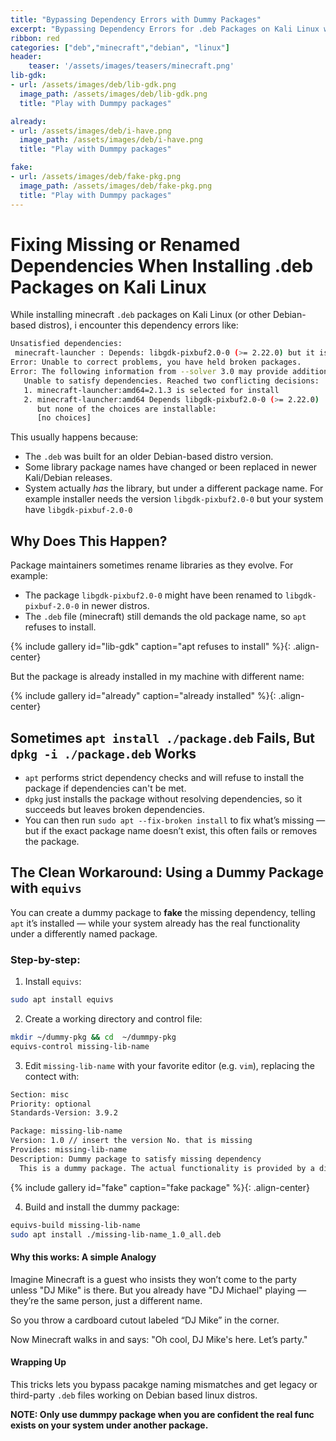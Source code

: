 ```yaml
---
title: "Bypassing Dependency Errors with Dummy Packages"
excerpt: "Bypassing Dependency Errors for .deb Packages on Kali Linux with Dummy Packages"
ribbon: red
categories: ["deb","minecraft","debian", "linux"]
header:
    teaser: '/assets/images/teasers/minecraft.png'
lib-gdk:
- url: /assets/images/deb/lib-gdk.png
  image_path: /assets/images/deb/lib-gdk.png
  title: "Play with Dummpy packages"

already:
- url: /assets/images/deb/i-have.png
  image_path: /assets/images/deb/i-have.png
  title: "Play with Dummpy packages"

fake:
- url: /assets/images/deb/fake-pkg.png
  image_path: /assets/images/deb/fake-pkg.png
  title: "Play with Dummpy packages"
---
```


# Fixing Missing or Renamed Dependencies When Installing .deb Packages on Kali Linux


While installing minecraft `.deb` packages on Kali Linux (or other Debian-based distros), i encounter this dependency errors like:

```bash
Unsatisfied dependencies:
 minecraft-launcher : Depends: libgdk-pixbuf2.0-0 (>= 2.22.0) but it is not installable
Error: Unable to correct problems, you have held broken packages.
Error: The following information from --solver 3.0 may provide additional context:
   Unable to satisfy dependencies. Reached two conflicting decisions:
   1. minecraft-launcher:amd64=2.1.3 is selected for install
   2. minecraft-launcher:amd64 Depends libgdk-pixbuf2.0-0 (>= 2.22.0)
      but none of the choices are installable:
      [no choices]
```

This usually happens because:

- The `.deb` was built for an older Debian-based distro version.
- Some library package names have changed or been replaced in newer Kali/Debian releases.
- System actually *has* the library, but under a different package name. For example installer needs the version `libgdk-pixbuf2.0-0` but your system have `libgdk-pixbuf-2.0-0`

## Why Does This Happen?

Package maintainers sometimes rename libraries as they evolve. For example:

- The package `libgdk-pixbuf2.0-0` might have been renamed to `libgdk-pixbuf-2.0-0` in newer distros.
- The `.deb` file (minecraft) still demands the old package name, so `apt` refuses to install.


{% include gallery id="lib-gdk" caption="apt refuses to install" %}{: .align-center}

But the package is already installed in my machine with different name:


{% include gallery id="already" caption="already installed" %}{: .align-center}

## Sometimes `apt install ./package.deb` Fails, But `dpkg -i ./package.deb` Works

- `apt` performs strict dependency checks and will refuse to install the package if dependencies can't be met.
- `dpkg` just installs the package without resolving dependencies, so it succeeds but leaves broken dependencies.
- You can then run `sudo apt --fix-broken install` to fix what’s missing — but if the exact package name doesn’t exist, this often fails or removes the package.


## The Clean Workaround: Using a Dummy Package with `equivs`

You can create a dummy package to **fake** the missing dependency, telling `apt` it’s installed — while your system already has the real functionality under a differently named package.

### Step-by-step:

1. Install `equivs`:

```bash
sudo apt install equivs
```

2. Create a working directory and control file:

```bash
mkdir ~/dummy-pkg && cd  ~/dummpy-pkg
equivs-control missing-lib-name
```

3. Edit `missing-lib-name` with your favorite editor (e.g. `vim`), replacing the contect with:

```bash
Section: misc
Priority: optional
Standards-Version: 3.9.2

Package: missing-lib-name
Version: 1.0 // insert the version No. that is missing
Provides: missing-lib-name
Description: Dummy package to satisfy missing dependency
  This is a dummy package. The actual functionality is provided by a different package.
```


{% include gallery id="fake" caption="fake package" %}{: .align-center}

4. Build and install the dummy package:

```bash
equivs-build missing-lib-name
sudo apt install ./missing-lib-name_1.0_all.deb
```

#### Why this works: A simple Analogy

Imagine Minecraft is a guest who insists they won’t come to the party unless "DJ Mike" is there. But you already have "DJ Michael" playing — they’re the same person, just a different name.

So you throw a cardboard cutout labeled “DJ Mike” in the corner.

Now Minecraft walks in and says:
"Oh cool, DJ Mike's here. Let’s party."


#### Wrapping Up

This tricks lets you bypass pacakge naming mismatches and get legacy or third-party `.deb` files working on Debian based linux distros.

**NOTE: Only use dummpy package when you are confident the real func exists on your system under another package.**
